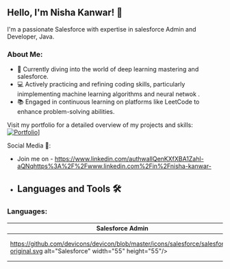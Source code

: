 ## Hello, I'm Nisha Kanwar!  👋
I'm a passionate Salesforce with expertise in salesforce Admin and Developer, Java.
### About Me:
- 🌱 Currently diving into the world of deep learning mastering and salesforce.
- 💻 Actively practicing and refining coding skills, particularly inimplementing machine learning algorithms and neural netwok .
- 📚 Engaged in continuous learning on platforms like LeetCode to enhance problem-solving abilities.

Visit my portfolio for a detailed overview of my projects and skills: [![Portfolio](https://img.shields.io/badge/Portfolio-Visit-brightgreen?style=for-the-badge&logo=github)](https://nisharathoree.github.io/nisha/)]




Social Media 📡:
- Join me on - https://www.linkedin.com/authwallQenKXfXBA1Zahl-aQNqhttps%3A%2F%2Fwww.linkedin.com%2Fin%2Fnisha-kanwar-

- ## Languages and Tools 🛠️
### Languages:
| Salesforce Admin | Java |
|--------|-------|
https://github.com/devicons/devicon/blob/master/icons/salesforce/salesforce-original.svg  alt="Salesforce" width="55" height="55"/> | <img src="https://github.com/devicons/devicon/blob/master/icons/c/c-original.svg" alt="C" width="55" height="55"/> | <img src="https://github.com/devicons/devicon/blob/master/icons/java/java-original.svg" alt="Java" width="55" height="55"/> | <img src="https://github.com/devicons/devicon/blob/master/icons/go/go-original.svg" alt="Go" width="55" height="55"/> |





<!--
**NishaRathoree/NishaRathoree** is a ✨ _special_ ✨ repository because its `README.md` (this file) appears on your GitHub profile.

Here are some ideas to get you started:

- 🔭 I’m currently working on ...
- 🌱 I’m currently learning ...
- 👯 I’m looking to collaborate on ...
- 🤔 I’m looking for help with ...
- 💬 Ask me about ...
- 📫 How to reach me: ...
- 😄 Pronouns: ...
- ⚡ Fun fact: ...
-->
